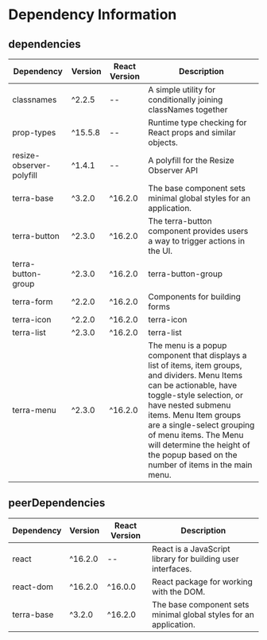 # Dependency Information

## dependencies
| Dependency | Version | React Version | Description |
|-|-|-|-|
| classnames | ^2.2.5 | -- | A simple utility for conditionally joining classNames together |
| prop-types | ^15.5.8 | -- | Runtime type checking for React props and similar objects. |
| resize-observer-polyfill | ^1.4.1 | -- | A polyfill for the Resize Observer API |
| terra-base | ^3.2.0 | ^16.2.0 | The base component sets minimal global styles for an application. |
| terra-button | ^2.3.0 | ^16.2.0 | The terra-button component provides users a way to trigger actions in the UI. |
| terra-button-group | ^2.3.0 | ^16.2.0 | terra-button-group |
| terra-form | ^2.2.0 | ^16.2.0 | Components for building forms |
| terra-icon | ^2.2.0 | ^16.2.0 | terra-icon |
| terra-list | ^2.3.0 | ^16.2.0 | terra-list |
| terra-menu | ^2.3.0 | ^16.2.0 | The menu is a popup component that displays a list of items, item groups, and dividers. Menu Items can be actionable, have toggle-style selection, or have nested submenu items. Menu Item groups are a single-select grouping of menu items. The Menu will determine the height of the popup based on the number of items in the main menu. |

## peerDependencies
| Dependency | Version | React Version | Description |
|-|-|-|-|
| react | ^16.2.0 | -- | React is a JavaScript library for building user interfaces. |
| react-dom | ^16.2.0 | ^16.0.0 | React package for working with the DOM. |
| terra-base | ^3.2.0 | ^16.2.0 | The base component sets minimal global styles for an application. |

